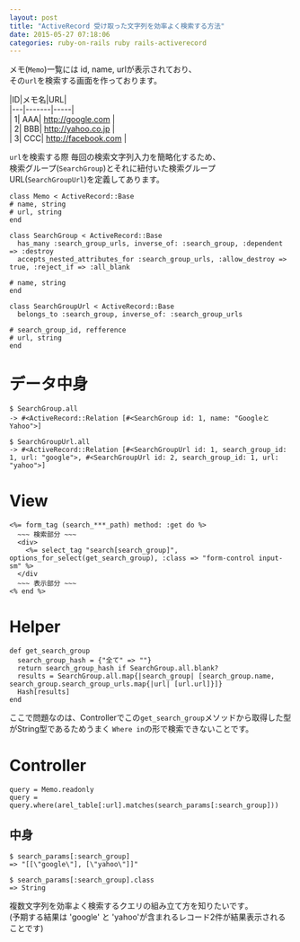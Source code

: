 ```yaml
---
layout: post
title: "ActiveRecord 受け取った文字列を効率よく検索する方法"
date: 2015-05-27 07:18:06
categories: ruby-on-rails ruby rails-activerecord
---
```

<p>メモ(<code>Memo</code>)一覧には id, name, urlが表示されており、<br>
その<code>url</code>を検索する画面を作っております。</p>

<p>|ID|メモ名|URL|<br>
|---|-------|-----|<br>
| 1| AAA| <a href="http://google.com" rel="nofollow">http://google.com</a> |<br>
| 2| BBB| <a href="http://yahoo.co.jp" rel="nofollow">http://yahoo.co.jp</a> |<br>
| 3| CCC| <a href="http://facebook.com" rel="nofollow">http://facebook.com</a> |</p>

<p><code>url</code>を検索する際 毎回の検索文字列入力を簡略化するため、<br>
検索グループ(<code>SearchGroup</code>)とそれに紐付いた検索グループURL(<code>SearchGroupUrl</code>)を定義してあります。</p>

<pre><code>class Memo &lt; ActiveRecord::Base
# name, string
# url, string
end

class SearchGroup &lt; ActiveRecord::Base
  has_many :search_group_urls, inverse_of: :search_group, :dependent =&gt; :destroy
  accepts_nested_attributes_for :search_group_urls, :allow_destroy =&gt; true, :reject_if =&gt; :all_blank

# name, string
end

class SearchGroupUrl &lt; ActiveRecord::Base
  belongs_to :search_group, inverse_of: :search_group_urls

# search_group_id, refference
# url, string
end
</code></pre>

<h1>データ中身</h1>

<pre><code>$ SearchGroup.all
-&gt; #&lt;ActiveRecord::Relation [#&lt;SearchGroup id: 1, name: "GoogleとYahoo"&gt;]

$ SearchGroupUrl.all
-&gt; #&lt;ActiveRecord::Relation [#&lt;SearchGroupUrl id: 1, search_group_id: 1, url: "google"&gt;, #&lt;SearchGroupUrl id: 2, search_group_id: 1, url: "yahoo"&gt;]
</code></pre>

<h1>View</h1>

<pre><code>&lt;%= form_tag (search_***_path) method: :get do %&gt;
  ~~~ 検索部分 ~~~
  &lt;div&gt;
    &lt;%= select_tag "search[search_group]", options_for_select(get_search_group), :class =&gt; "form-control input-sm" %&gt;
  &lt;/div
  ~~~ 表示部分 ~~~
&lt;% end %&gt;
</code></pre>

<h1>Helper</h1>

<pre><code>def get_search_group
  search_group_hash = {"全て" =&gt; ""}
  return search_group_hash if SearchGroup.all.blank?
  results = SearchGroup.all.map{|search_group| [search_group.name,   search_group.search_group_urls.map{|url| [url.url]}]}
  Hash[results]
end
</code></pre>

<p>ここで問題なのは、Controllerでこの<code>get_search_group</code>メソッドから取得した型がString型であるためうまく <code>Where in</code>の形で検索できないことです。</p>

<h1>Controller</h1>

<pre><code>query = Memo.readonly
query = query.where(arel_table[:url].matches(search_params[:search_group]))
</code></pre>

<h2>中身</h2>

<pre><code>$ search_params[:search_group]
=&gt; "[[\"google\"], [\"yahoo\"]]"

$ search_params[:search_group].class
=&gt; String
</code></pre>

<p>複数文字列を効率よく検索するクエリの組み立て方を知りたいです｡<br>
(予期する結果は 'google' と 'yahoo'が含まれるレコード2件が結果表示されることです)</p>
